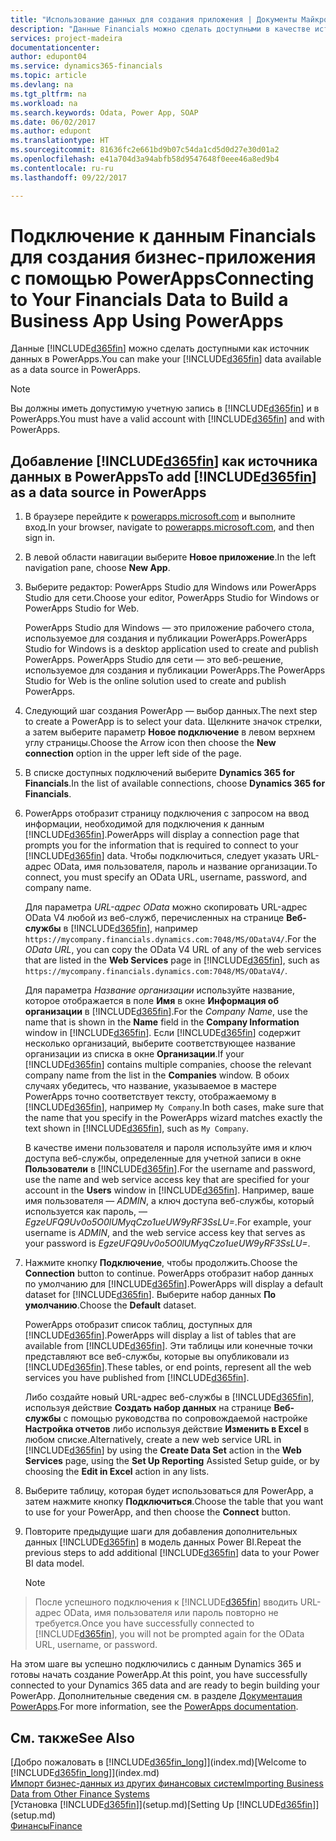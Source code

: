 ```yaml
---
title: "Использование данных для создания приложения | Документы Майкрософт"
description: "Данные Financials можно сделать доступными в качестве источника данных и указать URL-адрес OData ваших веб-служб для создания бизнес-приложения с помощью PowerApps."
services: project-madeira
documentationcenter: 
author: edupont04
ms.service: dynamics365-financials
ms.topic: article
ms.devlang: na
ms.tgt_pltfrm: na
ms.workload: na
ms.search.keywords: Odata, Power App, SOAP
ms.date: 06/02/2017
ms.author: edupont
ms.translationtype: HT
ms.sourcegitcommit: 81636fc2e661bd9b07c54da1cd5d0d27e30d01a2
ms.openlocfilehash: e41a704d3a94abfb58d9547648f0eee46a8ed9b4
ms.contentlocale: ru-ru
ms.lasthandoff: 09/22/2017

---
```

# <a name="connecting-to-your-financials-data-to-build-a-business-app-using-powerapps"></a><span data-ttu-id="d2486-103">Подключение к данным Financials для создания бизнес-приложения с помощью PowerApps</span><span class="sxs-lookup"><span data-stu-id="d2486-103">Connecting to Your Financials Data to Build a Business App Using PowerApps</span></span>
<span data-ttu-id="d2486-104">Данные [!INCLUDE[d365fin](includes/d365fin_md.md)] можно сделать доступными как источник данных в PowerApps.</span><span class="sxs-lookup"><span data-stu-id="d2486-104">You can make your [!INCLUDE[d365fin](includes/d365fin_md.md)] data available as a data source in PowerApps.</span></span>  

> [!NOTE]  
>   <span data-ttu-id="d2486-105">Вы должны иметь допустимую учетную запись в [!INCLUDE[d365fin](includes/d365fin_md.md)] и в PowerApps.</span><span class="sxs-lookup"><span data-stu-id="d2486-105">You must have a valid account with [!INCLUDE[d365fin](includes/d365fin_md.md)] and with PowerApps.</span></span>  

## <a name="to-add-included365finincludesd365finmdmd-as-a-data-source-in-powerapps"></a><span data-ttu-id="d2486-106">Добавление [!INCLUDE[d365fin](includes/d365fin_md.md)] как источника данных в PowerApps</span><span class="sxs-lookup"><span data-stu-id="d2486-106">To add [!INCLUDE[d365fin](includes/d365fin_md.md)] as a data source in PowerApps</span></span>
1. <span data-ttu-id="d2486-107">В браузере перейдите к [powerapps.microsoft.com](https://powerapps.microsoft.com/en-us/) и выполните вход.</span><span class="sxs-lookup"><span data-stu-id="d2486-107">In your browser, navigate to [powerapps.microsoft.com](https://powerapps.microsoft.com/en-us/), and then sign in.</span></span>
2. <span data-ttu-id="d2486-108">В левой области навигации выберите **Новое приложение**.</span><span class="sxs-lookup"><span data-stu-id="d2486-108">In the left navigation pane, choose **New App**.</span></span>
3. <span data-ttu-id="d2486-109">Выберите редактор: PowerApps Studio для Windows или PowerApps Studio для сети.</span><span class="sxs-lookup"><span data-stu-id="d2486-109">Choose your editor, PowerApps Studio for Windows or PowerApps Studio for Web.</span></span>

   <span data-ttu-id="d2486-110">PowerApps Studio для Windows — это приложение рабочего стола, используемое для создания и публикации PowerApps.</span><span class="sxs-lookup"><span data-stu-id="d2486-110">PowerApps Studio for Windows is a desktop application used to create and publish PowerApps.</span></span> <span data-ttu-id="d2486-111">PowerApps Studio для сети — это веб-решение, используемое для создания и публикации PowerApps.</span><span class="sxs-lookup"><span data-stu-id="d2486-111">The PowerApps Studio for Web is the online solution used to create and publish PowerApps.</span></span>
4. <span data-ttu-id="d2486-112">Следующий шаг создания PowerApp — выбор данных.</span><span class="sxs-lookup"><span data-stu-id="d2486-112">The next step to create a PowerApp is to select your data.</span></span> <span data-ttu-id="d2486-113">Щелкните значок стрелки, а затем выберите параметр **Новое подключение** в левом верхнем углу страницы.</span><span class="sxs-lookup"><span data-stu-id="d2486-113">Choose the Arrow icon then choose the **New connection** option in the upper left side of the page.</span></span>
5. <span data-ttu-id="d2486-114">В списке доступных подключений выберите **Dynamics 365 for Financials**.</span><span class="sxs-lookup"><span data-stu-id="d2486-114">In the list of available connections, choose **Dynamics 365 for Financials**.</span></span>
6. <span data-ttu-id="d2486-115">PowerApps отобразит страницу подключения с запросом на ввод информации, необходимой для подключения к данным [!INCLUDE[d365fin](includes/d365fin_md.md)].</span><span class="sxs-lookup"><span data-stu-id="d2486-115">PowerApps will display a connection page that prompts you for the information that is required to connect to your [!INCLUDE[d365fin](includes/d365fin_md.md)] data.</span></span> <span data-ttu-id="d2486-116">Чтобы подключиться, следует указать URL-адрес OData, имя пользователя, пароль и название организации.</span><span class="sxs-lookup"><span data-stu-id="d2486-116">To connect, you must specify an OData URL, username, password, and company name.</span></span>

   <span data-ttu-id="d2486-117">Для параметра *URL-адрес OData* можно скопировать URL-адрес OData V4 любой из веб-служб, перечисленных на странице **Веб-службы** в [!INCLUDE[d365fin](includes/d365fin_md.md)], например `https://mycompany.financials.dynamics.com:7048/MS/ODataV4/`.</span><span class="sxs-lookup"><span data-stu-id="d2486-117">For the *OData URL*, you can copy the OData V4 URL of any of the web services that are listed in the **Web Services** page in [!INCLUDE[d365fin](includes/d365fin_md.md)], such as `https://mycompany.financials.dynamics.com:7048/MS/ODataV4/`.</span></span>  

   <span data-ttu-id="d2486-118">Для параметра *Название организации* используйте название, которое отображается в поле **Имя** в окне **Информация об организации** в [!INCLUDE[d365fin](includes/d365fin_md.md)].</span><span class="sxs-lookup"><span data-stu-id="d2486-118">For the *Company Name*, use the name that is shown in the **Name** field in the **Company Information** window in [!INCLUDE[d365fin](includes/d365fin_md.md)].</span></span> <span data-ttu-id="d2486-119">Если [!INCLUDE[d365fin](includes/d365fin_md.md)] содержит несколько организаций, выберите соответствующее название организации из списка в окне **Организации**.</span><span class="sxs-lookup"><span data-stu-id="d2486-119">If your [!INCLUDE[d365fin](includes/d365fin_md.md)] contains multiple companies, choose the relevant company name from the list in the **Companies** window.</span></span> <span data-ttu-id="d2486-120">В обоих случаях убедитесь, что название, указываемое в мастере PowerApps точно соответствует тексту, отображаемому в [!INCLUDE[d365fin](includes/d365fin_md.md)], например `My Company`.</span><span class="sxs-lookup"><span data-stu-id="d2486-120">In both cases, make sure that the name that you specify in the PowerApps wizard matches exactly the text shown in [!INCLUDE[d365fin](includes/d365fin_md.md)], such as `My Company`.</span></span>

   <span data-ttu-id="d2486-121">В качестве имени пользователя и пароля используйте имя и ключ доступа веб-службы, определенные для учетной записи в окне **Пользователи** в [!INCLUDE[d365fin](includes/d365fin_md.md)].</span><span class="sxs-lookup"><span data-stu-id="d2486-121">For the username and password, use the name and web service access key that are specified for your account in the **Users** window in [!INCLUDE[d365fin](includes/d365fin_md.md)].</span></span> <span data-ttu-id="d2486-122">Например, ваше имя пользователя — *ADMIN*, а ключ доступа веб-службы, который используется как пароль, — *EgzeUFQ9Uv0o5O0lUMyqCzo1ueUW9yRF3SsLU=*.</span><span class="sxs-lookup"><span data-stu-id="d2486-122">For example, your username is *ADMIN*, and the web service access key that serves as your password is *EgzeUFQ9Uv0o5O0lUMyqCzo1ueUW9yRF3SsLU=*.</span></span>
7. <span data-ttu-id="d2486-123">Нажмите кнопку **Подключение**, чтобы продолжить.</span><span class="sxs-lookup"><span data-stu-id="d2486-123">Choose the **Connection** button to continue.</span></span> <span data-ttu-id="d2486-124">PowerApps отобразит набор данных по умолчанию для [!INCLUDE[d365fin](includes/d365fin_md.md)].</span><span class="sxs-lookup"><span data-stu-id="d2486-124">PowerApps will display a default dataset for [!INCLUDE[d365fin](includes/d365fin_md.md)].</span></span> <span data-ttu-id="d2486-125">Выберите набор данных **По умолчанию**.</span><span class="sxs-lookup"><span data-stu-id="d2486-125">Choose the **Default** dataset.</span></span>

   <span data-ttu-id="d2486-126">PowerApps отобразит список таблиц, доступных для [!INCLUDE[d365fin](includes/d365fin_md.md)].</span><span class="sxs-lookup"><span data-stu-id="d2486-126">PowerApps will display a list of tables that are available from [!INCLUDE[d365fin](includes/d365fin_md.md)].</span></span> <span data-ttu-id="d2486-127">Эти таблицы или конечные точки представляют все веб-службы, которые вы опубликовали из [!INCLUDE[d365fin](includes/d365fin_md.md)].</span><span class="sxs-lookup"><span data-stu-id="d2486-127">These tables, or end points,  represent all the web services you have published from [!INCLUDE[d365fin](includes/d365fin_md.md)].</span></span>

   <span data-ttu-id="d2486-128">Либо создайте новый URL-адрес веб-службы в [!INCLUDE[d365fin](includes/d365fin_md.md)], используя действие **Создать набор данных** на странице **Веб-службы** с помощью руководства по сопровождаемой настройке **Настройка отчетов** либо используя действие **Изменить в Excel** в любом списке.</span><span class="sxs-lookup"><span data-stu-id="d2486-128">Alternatively, create a new web service URL in [!INCLUDE[d365fin](includes/d365fin_md.md)] by using the **Create Data Set** action in the **Web Services** page, using the **Set Up Reporting** Assisted Setup guide, or by choosing the **Edit in Excel** action in any lists.</span></span>
8. <span data-ttu-id="d2486-129">Выберите таблицу, которая будет использоваться для PowerApp, а затем нажмите кнопку **Подключиться**.</span><span class="sxs-lookup"><span data-stu-id="d2486-129">Choose the table that you want to use for your PowerApp, and then choose the **Connect** button.</span></span>
9. <span data-ttu-id="d2486-130">Повторите предыдущие шаги для добавления дополнительных данных [!INCLUDE[d365fin](includes/d365fin_md.md)] в модель данных Power BI.</span><span class="sxs-lookup"><span data-stu-id="d2486-130">Repeat the previous steps to add additional [!INCLUDE[d365fin](includes/d365fin_md.md)] data to your Power BI data model.</span></span>

   > [!NOTE]  
>    <span data-ttu-id="d2486-131">После успешного подключения к [!INCLUDE[d365fin](includes/d365fin_md.md)] вводить URL-адрес OData, имя пользователя или пароль повторно не требуется.</span><span class="sxs-lookup"><span data-stu-id="d2486-131">Once you have successfully connected to [!INCLUDE[d365fin](includes/d365fin_md.md)], you will not be prompted again for the OData URL, username, or password.</span></span>

<span data-ttu-id="d2486-132">На этом шаге вы успешно подключились с данным Dynamics 365 и готовы начать создание PowerApp.</span><span class="sxs-lookup"><span data-stu-id="d2486-132">At this point, you have successfully connected to your Dynamics 365 data and are ready to begin building your PowerApp.</span></span> <span data-ttu-id="d2486-133">Дополнительные сведения см. в разделе [Документация PowerApps](https://powerapps.microsoft.com/tutorials/getting-started/).</span><span class="sxs-lookup"><span data-stu-id="d2486-133">For more information, see the [PowerApps documentation](https://powerapps.microsoft.com/tutorials/getting-started/).</span></span>

## <a name="see-also"></a><span data-ttu-id="d2486-134">См. также</span><span class="sxs-lookup"><span data-stu-id="d2486-134">See Also</span></span>
<span data-ttu-id="d2486-135">[Добро пожаловать в [!INCLUDE[d365fin_long](includes/d365fin_long_md.md)]](index.md)</span><span class="sxs-lookup"><span data-stu-id="d2486-135">[Welcome to [!INCLUDE[d365fin_long](includes/d365fin_long_md.md)]](index.md)</span></span>  
[<span data-ttu-id="d2486-136">Импорт бизнес-данных из других финансовых систем</span><span class="sxs-lookup"><span data-stu-id="d2486-136">Importing Business Data from Other Finance Systems</span></span>](upload-data.md)  
<span data-ttu-id="d2486-137">[Установка [!INCLUDE[d365fin](includes/d365fin_md.md)]](setup.md)</span><span class="sxs-lookup"><span data-stu-id="d2486-137">[Setting Up [!INCLUDE[d365fin](includes/d365fin_md.md)]](setup.md)</span></span>  
[<span data-ttu-id="d2486-138">Финансы</span><span class="sxs-lookup"><span data-stu-id="d2486-138">Finance</span></span>](finance.md)  

